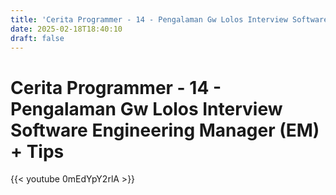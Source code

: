 ```yaml
---
title: 'Cerita Programmer - 14 - Pengalaman Gw Lolos Interview Software Engineering Manager (EM) + Tips'
date: 2025-02-18T18:40:10
draft: false
---
```


# Cerita Programmer - 14 - Pengalaman Gw Lolos Interview Software Engineering Manager (EM) + Tips

{{< youtube 0mEdYpY2rlA >}}
